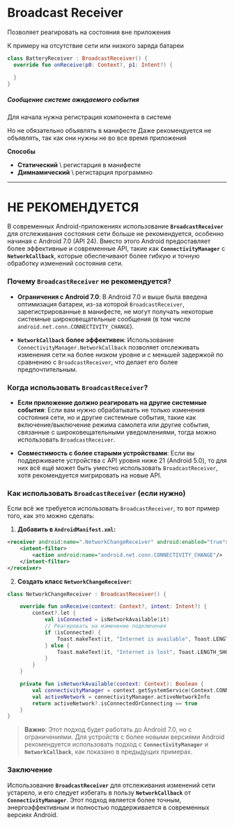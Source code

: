 # Broadcast Receiver

Позволяет реагировать на состояния вне приложения 

К примеру на отсутствие сети или низкого заряда батареи 

```kotlin
class BatteryReceiver : BroadcastReceiver() {
  override fun onReceive(p0: Context?, p1: Intent?) {

  }
}
```

##### Сообщение системе ожидаемого события

Для начала нужна регистрация компонента в системе

Но не обязательно объявлять в манифесте 
Даже рекомендуется не объявлять, так как они нужны не во все время приложения 

**Способы**
- **Статический** \ регистарция в манифесте
- **Димнамический** \ регистарция программно

---

# НЕ РЕКОМЕНДУЕТСЯ

В современных Android-приложениях использование **`BroadcastReceiver`** для отслеживания состояния сети больше не рекомендуется, особенно начиная с Android 7.0 (API 24). Вместо этого Android предоставляет более эффективные и современные API, такие как **`ConnectivityManager`** с **`NetworkCallback`**, которые обеспечивают более гибкую и точную обработку изменений состояния сети.

### Почему `BroadcastReceiver` не рекомендуется?

- **Ограничения с Android 7.0**: В Android 7.0 и выше была введена оптимизация батареи, из-за которой `BroadcastReceiver`, зарегистрированные в манифесте, не могут получать некоторые системные широковещательные сообщения (в том числе `android.net.conn.CONNECTIVITY_CHANGE`).
  
- **`NetworkCallback` более эффективен**: Использование `ConnectivityManager.NetworkCallback` позволяет отслеживать изменения сети на более низком уровне и с меньшей задержкой по сравнению с `BroadcastReceiver`, что делает его более предпочтительным.

### Когда использовать `BroadcastReceiver`?

- **Если приложение должно реагировать на другие системные события**: Если вам нужно обрабатывать не только изменения состояния сети, но и другие системные события, такие как включение/выключение режима самолета или другие события, связанные с широковещательными уведомлениями, тогда можно использовать `BroadcastReceiver`.
  
- **Совместимость с более старыми устройствами**: Если вы поддерживаете устройства с API уровня ниже 21 (Android 5.0), то для них всё ещё может быть уместно использовать `BroadcastReceiver`, хотя рекомендуется мигрировать на новые API.

### Как использовать `BroadcastReceiver` (если нужно)

Если всё же требуется использовать `BroadcastReceiver`, то вот пример того, как это можно сделать:

1. **Добавить в `AndroidManifest.xml`:**

```xml
<receiver android:name=".NetworkChangeReceiver" android:enabled="true">
    <intent-filter>
        <action android:name="android.net.conn.CONNECTIVITY_CHANGE"/>
    </intent-filter>
</receiver>
```

2. **Создать класс `NetworkChangeReceiver`:**

```kotlin
class NetworkChangeReceiver : BroadcastReceiver() {

    override fun onReceive(context: Context?, intent: Intent?) {
        context?.let {
            val isConnected = isNetworkAvailable(it)
            // Реагировать на изменение подключения
            if (isConnected) {
                Toast.makeText(it, "Internet is available", Toast.LENGTH_SHORT).show()
            } else {
                Toast.makeText(it, "Internet is lost", Toast.LENGTH_SHORT).show()
            }
        }
    }

    private fun isNetworkAvailable(context: Context): Boolean {
        val connectivityManager = context.getSystemService(Context.CONNECTIVITY_SERVICE) as ConnectivityManager
        val activeNetwork = connectivityManager.activeNetworkInfo
        return activeNetwork?.isConnectedOrConnecting == true
    }
}
```

> **Важно**: Этот подход будет работать до Android 7.0, но с ограничениями. Для устройств с более новыми версиями Android рекомендуется использовать подход с **`ConnectivityManager`** и **`NetworkCallback`**, как показано в предыдущих примерах.

### Заключение

Использование **`BroadcastReceiver`** для отслеживания изменений сети устарело, и его следует избегать в пользу **`NetworkCallback`** от **`ConnectivityManager`**. Этот подход является более точным, энергоэффективным и полностью поддерживается в современных версиях Android.